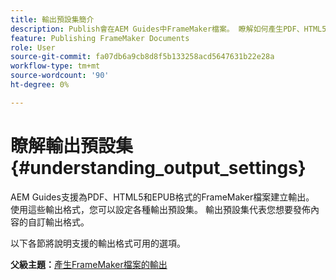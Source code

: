```yaml
---
title: 輸出預設集簡介
description: Publish會在AEM Guides中FrameMaker檔案。 瞭解如何產生PDF、HTML5和EPUB格式的FrameMaker檔案輸出。
feature: Publishing FrameMaker Documents
role: User
source-git-commit: fa07db6a9cb8d8f5b133258acd5647631b22e28a
workflow-type: tm+mt
source-wordcount: '90'
ht-degree: 0%

---
```


# 瞭解輸出預設集 {#understanding_output_settings}

AEM Guides支援為PDF、HTML5和EPUB格式的FrameMaker檔案建立輸出。 使用這些輸出格式，您可以設定各種輸出預設集。 輸出預設集代表您想要發佈內容的自訂輸出格式。

以下各節將說明支援的輸出格式可用的選項。

**父級主題：**[&#x200B;產生FrameMaker檔案的輸出](fm-output-generatation.md)
